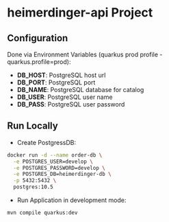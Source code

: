 # heimerdinger-api Project

## Configuration

Done via Environment Variables (quarkus prod profile - quarkus.profile=prod):

- **DB_HOST**: PostgreSQL host url
- **DB_PORT**: PostgreSQL port
- **DB_NAME**: PostgreSQL database for catalog
- **DB_USER**: PostgreSQL user name
- **DB_PASS**: PostgreSQL user password

## Run Locally

- Create PostgressDB:
```sh
docker run -d --name order-db \
  -e POSTGRES_USER=develop \
  -e POSTGRES_PASSWORD=develop \
  -e POSTGRES_DB=heimerdinger-db \
  -p 5432:5432 \
  postgres:10.5
```

- Run Application in development mode:
```shell script
mvn compile quarkus:dev
```